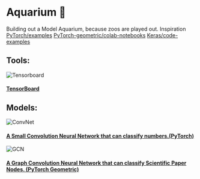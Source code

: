 # Aquarium 🌊
Building out a Model Aquarium, because zoos are played out. 
Inspiration
[PyTorch/examples](https://github.com/pytorch/examples)
[PyTorch-geometric/colab-notebooks](https://pytorch-geometric.readthedocs.io/en/latest/notes/colabs.html)
[Keras/code-examples](https://keras.io/examples/)

## Tools:
![Tensorboard](https://upload.wikimedia.org/wikipedia/commons/thumb/9/99/Kompas_Sofia.JPG/440px-Kompas_Sofia.JPG)
#### [TensorBoard](https://github.com/danielpatrickhug/Aquarium/blob/main/tools/Tensorboard.ipynb)

## Models:
![ConvNet](https://upload.wikimedia.org/wikipedia/commons/thumb/a/ae/Katri.jpg/440px-Katri.jpg)
#### [A Small Convolution Neural Network that can classify numbers.(PyTorch)](https://github.com/danielpatrickhug/Aquarium/blob/main/models/MNIST_CNN.ipynb)

![GCN](https://upload.wikimedia.org/wikipedia/commons/thumb/5/50/Maldives_Surgeonfish%2C_Acanthurus_leucosternon.jpg/600px-Maldives_Surgeonfish%2C_Acanthurus_leucosternon.jpg)
#### [A Graph Convolution Neural Network that can classify Scientific Paper Nodes. (PyTorch Geometric)](https://github.com/danielpatrickhug/Aquarium/blob/main/models/GCN_NodeClassification.ipynb)
